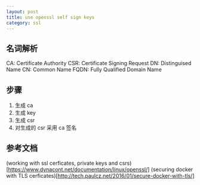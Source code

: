 ```yaml
---
layout: post
title: use openssl self sign keys
category: ssl
---
```


## 名词解析
CA: Certificate Authority
CSR: Certificate Signing Request
DN: Distinguised Name
CN: Common Name
FQDN: Fully Qualified Domain Name

## 步骤

1. 生成 ca
2. 生成 key
3. 生成 csr
4. 对生成的 csr 采用 ca 签名


## 参考文档
(working with ssl cerficates, private keys and csrs)[https://www.dynacont.net/documentation/linux/openssl/]
(securing docker with TLS cerficates)[http://tech.paulcz.net/2016/01/secure-docker-with-tls/]

